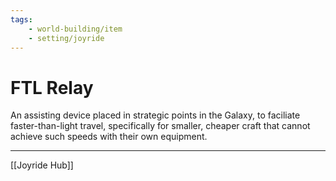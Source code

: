 ```yaml
---
tags:
    - world-building/item 
    - setting/joyride
---
```

# FTL Relay

An assisting device placed in strategic points in the Galaxy, to faciliate faster-than-light travel, specifically for smaller, cheaper craft that cannot achieve such speeds with their own equipment.

---
[[Joyride Hub]]